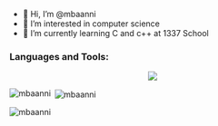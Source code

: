 - 👋 Hi, I’m @mbaanni
- 👀 I’m interested in computer science
- 🌱 I’m currently learning C and c++ at 1337 School

<h3 align="left">Languages and Tools:</h3>
<p align="center">
  <a href="https://skillicons.dev">
    <img src="https://skillicons.dev/icons?i=git,cpp,c,docker,vim,bash,nginx,mariadb" />
  </a>
</p>

<p><img align="left" src="https://github-readme-stats.vercel.app/api/top-langs?username=mbaanni&show_icons=true&locale=en&layout=compact" alt="mbaanni" /></p>

<p>&nbsp;<img align="center" src="https://github-readme-stats.vercel.app/api?username=mbaanni&show_icons=true&locale=en" alt="mbaanni" /></p>

<p><img align="center" src="https://github-readme-streak-stats.herokuapp.com/?user=mbaanni&" alt="mbaanni" /></p>
